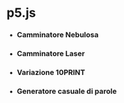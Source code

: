 # p5.js

- ### Camminatore Nebulosa	
- ### Camminatore Laser
- ### Variazione 10PRINT
- ### Generatore casuale di parole
